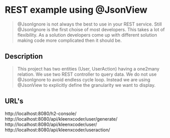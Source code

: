# REST example using @JsonView
> @JsonIgnore is not always the best to use in your REST service. Still @JsonIgnore is the first choise of most developers. This takes a lot of flexibility. As a solution developers come up with different solution making code more complicated then it should be.

## Description
> This project has two entities (User, UserAction) having a one2many relation. We use two REST controller to query data. We do not use @JsonIgnore to avoid endless cycle loop. Instead we are using @JsonView to explicitly define the granularity we want to display.

## URL's
http://localhost:8080/h2-console/
http://localhost:8080/api/kleenxcoder/user/generate/
http://localhost:8080/api/kleenxcoder/user/
http://localhost:8080/api/kleenxcoder/useraction/
